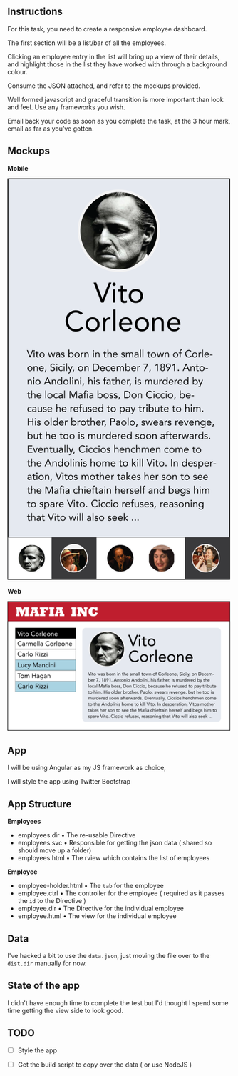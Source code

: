 ## Instructions

For this task, you need to create a responsive employee dashboard.

The first section will be a list/bar of all the employees.

Clicking an employee entry in the list will bring up a view of their details, and highlight those in the list they have worked with through a background colour.

Consume the JSON attached, and refer to the mockups provided.

Well formed javascript and graceful transition is more important than look and feel. Use any frameworks you wish.

Email back your code as soon as you complete the task, at the 3 hour mark, email as far as you’ve gotten.

## Mockups

<div>
 <p><strong>Mobile</strong></p>
 <img src="./design/mobile-layout.png" alt="mobile-layout" width="500">
</div>
<div>
 <p><strong>Web</strong></p>
  <img src="./design/web-layout.png" alt="web-layout" width="500">
</div>

## App

I will be using Angular as my JS framework as choice,

I will style the app using Twitter Bootstrap

## App Structure

**Employees**
- employees.dir • The re-usable Directive
- employees.svc • Responsible for getting the json data ( shared so should move up a folder)
- employees.html • The rview which contains the list of employees


**Employee**
- employee-holder.html • The `tab` for the employee
- employee.ctrl • The controller for the employee ( required as it passes the `id` to the Directive )
- employee.dir • The Directive for the individual employee
- employee.html • The view for the individual employee

## Data

I've hacked a bit to use the `data.json`, just moving the file over to the `dist.dir` manually for now.

## State of the app

I didn't have enough time to complete the test but I'd thought I spend some time getting the view side to look good.

## TODO

* [ ] Style the app

* [ ] Get the build script to copy over the data ( or use NodeJS )

